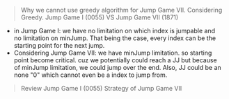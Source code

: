 > Why we cannot use greedy algorithm for Jump Game VII.
> Considering Greedy.   Jump Game I (0055) VS Jump Game VII (1871)

* in Jump Game I: we have no limitation on which index is jumpable and no limitation on minJump.  That being the case, every index can be the starting point for the next jump.
* Considering Jump Game VII: we have minJump limitation.  so starting point become critical.  cuz we potentially could reach a JJ but because of minJump limitation, we could jump over the end.  Also, JJ could be an none "0" which cannot even be a index to jump from.

> Review Jump Game I (0055)
> Strategy of Jump Game VII
